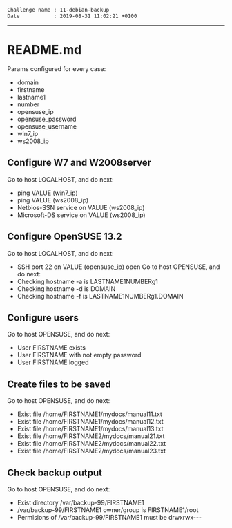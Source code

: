 ```
Challenge name : 11-debian-backup
Date           : 2019-08-31 11:02:21 +0100
```
---
# README.md

Params configured for every case:
* domain
* firstname
* lastname1
* number
* opensuse_ip
* opensuse_password
* opensuse_username
* win7_ip
* ws2008_ip

## Configure W7 and W2008server

Go to host LOCALHOST, and do next:
* ping VALUE (win7_ip)
* ping VALUE (ws2008_ip)
* Netbios-SSN service on VALUE (ws2008_ip)
* Microsoft-DS service on VALUE (ws2008_ip)

## Configure OpenSUSE 13.2

Go to host LOCALHOST, and do next:
* SSH port 22 on VALUE (opensuse_ip) open
Go to host OPENSUSE, and do next:
* Checking hostname -a is LASTNAME1NUMBERg1
* Checking hostname -d is DOMAIN
* Checking hostname -f is LASTNAME1NUMBERg1.DOMAIN

## Configure users

Go to host OPENSUSE, and do next:
* User FIRSTNAME exists
* User FIRSTNAME with not empty password 
* User FIRSTNAME logged

## Create files to be saved

Go to host OPENSUSE, and do next:
* Exist file /home/FIRSTNAME1/mydocs/manual11.txt
* Exist file /home/FIRSTNAME1/mydocs/manual12.txt
* Exist file /home/FIRSTNAME1/mydocs/manual13.txt
* Exist file /home/FIRSTNAME2/mydocs/manual21.txt
* Exist file /home/FIRSTNAME2/mydocs/manual22.txt
* Exist file /home/FIRSTNAME2/mydocs/manual23.txt

## Check backup output

Go to host OPENSUSE, and do next:
* Exist directory /var/backup-99/FIRSTNAME1
* /var/backup-99/FIRSTNAME1 owner/group is FIRSTNAME1/root
* Permisions of /var/backup-99/FIRSTNAME1 must be drwxrwx---
